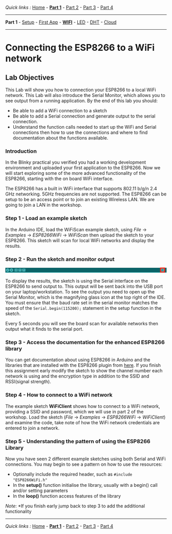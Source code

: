 *Quick links :*
[Home](/README.md) - [**Part 1**](/part1/README.md) - [Part 2](/part2/README.md) - [Part 3](/part3/README.md) - [Part 4](/part4/README.md)
***
**Part 1** - [Setup](/part1/PREREQ.md) - [First App](/part1/FIRSTAPP.md) - [**WIFI**](/part1/WIFI.md) - [LED](/part1/LED.md) - [DHT](/part1/DHT.md) - [Cloud](/part1/IOTCLOUD.md)
***

# Connecting the ESP8266 to a WiFi network

## Lab Objectives

This Lab will show you how to connection your ESP8266 to a local WiFi network.  This Lab will also introduce the Serial Monitor, which allows you to see output from a running application.  By the end of this lab you should:

- Be able to add a WiFi connection to a sketch
- Be able to add a Serial connection and generate output to the serial connection.
- Understand the function calls needed to start up the WiFi and Serial connections then how to use the connections and where to find documentation about the functions available.

### Introduction

In the Blinky practical you verified you had a working development environment and uploaded your first application to the ESP8266.  Now we will start exploring some of the more advanced functionality of the ESP8266, starting with the on board WiFi interface.

The ESP8266 has a built in WiFi interface that supports 802.11 b/g/n 2.4 GHz networking.  5GHz frequencies are not supported.  The ESP8266 can be setup to be an access point or to join an existing Wireless LAN.  We are going to join a LAN in the workshop.

### Step 1 - Load an example sketch

In the Arduino IDE, load the WiFiScan example sketch, using *File* -> *Examples* -> *ESP8266WiFi* -> *WiFiScan* then upload the sketch to your ESP8266.  This sketch will scan for local WiFi networks and display the results.

### Step 2 - Run the sketch and monitor output

![Serial Monitor](/images/SerialMonitor.png)

To display the results, the sketch is using the Serial interface on the ESP8266 to send output to.  This output will be sent back into the USB port on your laptop/workstation.  To see the output you need to open up the Serial Monitor, which is the magnifying glass icon at the top right of the IDE.  You must ensure that the baud rate set in the serial monitor matches the speed of the `Serial.begin(115200);` statement in the setup function in the sketch.

Every 5 seconds you will see the board scan for available networks then output what it finds to the serial port.

### Step 3 - Access the documentation for the enhanced ESP8266 library

You can get documentation about using ESP8266 in Arduino and the libraries that are installed with the ESP8266 plugin from [here](http://arduino-esp8266.readthedocs.io/en/latest/index.html).  If you finish this assignment early modify the sketch to show the channel number each network is using and the encryption type in addition to the SSID and RSSI(signal strength).

### Step 4 - How to connect to a WiFi network

The example sketch **WiFiClient** shows how to connect to a WiFi network, providing a SSID and password, which we will use in part 2 of the workshop.  Load the sketch (*File* -> *Examples* -> *ESP8266WiFi* -> *WiFiClient*) and examine the code, take note of how the WiFi network credentials are entered to join a network.

### Step 5 - Understanding the pattern of using the ESP8266 Library

Now you have seen 2 different example sketches using both Serial and WiFi connections.  You may begin to see a pattern on how to use the resources:

- Optionally include the required header, such as `#include "ESP8266WiFi.h"`
- In the **setup()** function initialise the library, usually with a begin() call and/or setting parameters
- In the **loop()** function access features of the library

*Note*: *If you finish early jump back to step 3 to add the additional functionality

***
*Quick links :*
[Home](/README.md) - [**Part 1**](/part1/README.md) - [Part 2](/part2/README.md) - [Part 3](/part3/README.md) - [Part 4](/part4/README.md)
